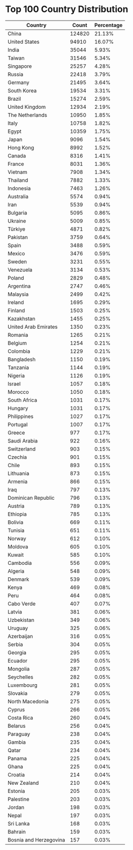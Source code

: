 # Top 100 Country Distribution
| Country | Count | Percentage |
|----|----|----|
| China | 124820 | 21.13% |
| United States | 94910 | 16.07% |
| India | 35044 | 5.93% |
| Taiwan | 31546 | 5.34% |
| Singapore | 25257 | 4.28% |
| Russia | 22418 | 3.79% |
| Germany | 21495 | 3.64% |
| South Korea | 19534 | 3.31% |
| Brazil | 15274 | 2.59% |
| United Kingdom | 12934 | 2.19% |
| The Netherlands | 10950 | 1.85% |
| Italy | 10758 | 1.82% |
| Egypt | 10359 | 1.75% |
| Japan | 9096 | 1.54% |
| Hong Kong | 8992 | 1.52% |
| Canada | 8316 | 1.41% |
| France | 8031 | 1.36% |
| Vietnam | 7908 | 1.34% |
| Thailand | 7882 | 1.33% |
| Indonesia | 7463 | 1.26% |
| Australia | 5574 | 0.94% |
| Iran | 5539 | 0.94% |
| Bulgaria | 5095 | 0.86% |
| Ukraine | 5009 | 0.85% |
| Türkiye | 4871 | 0.82% |
| Pakistan | 3759 | 0.64% |
| Spain | 3488 | 0.59% |
| Mexico | 3476 | 0.59% |
| Sweden | 3231 | 0.55% |
| Venezuela | 3134 | 0.53% |
| Poland | 2829 | 0.48% |
| Argentina | 2747 | 0.46% |
| Malaysia | 2499 | 0.42% |
| Ireland | 1695 | 0.29% |
| Finland | 1503 | 0.25% |
| Kazakhstan | 1455 | 0.25% |
| United Arab Emirates | 1350 | 0.23% |
| Romania | 1265 | 0.21% |
| Belgium | 1254 | 0.21% |
| Colombia | 1229 | 0.21% |
| Bangladesh | 1150 | 0.19% |
| Tanzania | 1144 | 0.19% |
| Nigeria | 1126 | 0.19% |
| Israel | 1057 | 0.18% |
| Morocco | 1050 | 0.18% |
| South Africa | 1031 | 0.17% |
| Hungary | 1031 | 0.17% |
| Philippines | 1027 | 0.17% |
| Portugal | 1007 | 0.17% |
| Greece | 977 | 0.17% |
| Saudi Arabia | 922 | 0.16% |
| Switzerland | 903 | 0.15% |
| Czechia | 901 | 0.15% |
| Chile | 893 | 0.15% |
| Lithuania | 873 | 0.15% |
| Armenia | 866 | 0.15% |
| Iraq | 797 | 0.13% |
| Dominican Republic | 796 | 0.13% |
| Austria | 789 | 0.13% |
| Ethiopia | 785 | 0.13% |
| Bolivia | 669 | 0.11% |
| Tunisia | 651 | 0.11% |
| Norway | 612 | 0.10% |
| Moldova | 605 | 0.10% |
| Kuwait | 585 | 0.10% |
| Cambodia | 556 | 0.09% |
| Algeria | 548 | 0.09% |
| Denmark | 539 | 0.09% |
| Kenya | 469 | 0.08% |
| Peru | 464 | 0.08% |
| Cabo Verde | 407 | 0.07% |
| Latvia | 381 | 0.06% |
| Uzbekistan | 349 | 0.06% |
| Uruguay | 325 | 0.06% |
| Azerbaijan | 316 | 0.05% |
| Serbia | 304 | 0.05% |
| Georgia | 295 | 0.05% |
| Ecuador | 295 | 0.05% |
| Mongolia | 287 | 0.05% |
| Seychelles | 282 | 0.05% |
| Luxembourg | 281 | 0.05% |
| Slovakia | 279 | 0.05% |
| North Macedonia | 275 | 0.05% |
| Cyprus | 266 | 0.05% |
| Costa Rica | 260 | 0.04% |
| Belarus | 256 | 0.04% |
| Paraguay | 238 | 0.04% |
| Gambia | 235 | 0.04% |
| Qatar | 234 | 0.04% |
| Panama | 225 | 0.04% |
| Ghana | 225 | 0.04% |
| Croatia | 214 | 0.04% |
| New Zealand | 210 | 0.04% |
| Estonia | 205 | 0.03% |
| Palestine | 203 | 0.03% |
| Jordan | 198 | 0.03% |
| Nepal | 197 | 0.03% |
| Sri Lanka | 168 | 0.03% |
| Bahrain | 159 | 0.03% |
| Bosnia and Herzegovina | 157 | 0.03% |
